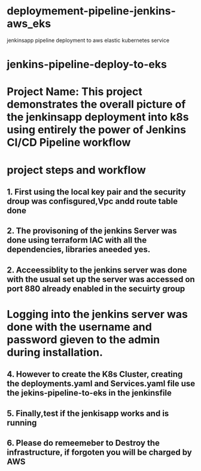 # deploymement-pipeline-jenkins-aws_eks
jenkinsapp pipeline deployment to aws elastic kubernetes service

# jenkins-pipeline-deploy-to-eks
# Project Name: This project demonstrates the overall picture of the jenkinsapp deployment into k8s using entirely the power of Jenkins CI/CD Pipeline workflow
# project steps and workflow

## 1. First using the local key pair and the security droup was confisgured,Vpc andd route table done
## 2. The provisoning of the jenkins Server  was done using terraform IAC with all the dependencies, libraries aneeded yes.
## 2. Acceessiblity to the jenkins server was done with the usual set up the server was accessed on port 880 already enabled in the secuirty group
# Logging into the jenkins server was done with the username and password gieven to the admin during installation.
## 4. However to create the K8s Cluster, creating the deployments.yaml and Services.yaml file use the jekins-pipeline-to-eks in the jenkinsfile 
## 5. Finally,test if the jenkisapp works and is running 
## 6. Please do remeemeber to Destroy the infrastructure, if forgoten you will be charged by AWS
